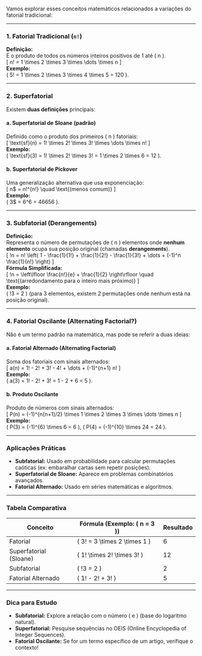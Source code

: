Vamos explorar esses conceitos matemáticos relacionados a variações do fatorial tradicional:

---

### **1. Fatorial Tradicional (`n!`)**
**Definição:**  
É o produto de todos os números inteiros positivos de 1 até \( n \).  
\[
n! = 1 \times 2 \times 3 \times \dots \times n
\]  
**Exemplo:**  
\( 5! = 1 \times 2 \times 3 \times 4 \times 5 = 120 \).

---

### **2. Superfatorial**
Existem **duas definições** principais:

#### **a. Superfatorial de Sloane (padrão)**  
Definido como o produto dos primeiros \( n \) fatoriais:  
\[
\text{sf}(n) = 1! \times 2! \times 3! \times \dots \times n!
\]  
**Exemplo:**  
\( \text{sf}(3) = 1! \times 2! \times 3! = 1 \times 2 \times 6 = 12 \).

#### **b. Superfatorial de Pickover**  
Uma generalização alternativa que usa exponenciação:  
\[
n\$ = n!^{n!} \quad \text{(menos comum)}
\]  
**Exemplo:**  
\( 3\$ = 6^6 = 46656 \).

---

### **3. Subfatorial (Derangements)**
**Definição:**  
Representa o número de permutações de \( n \) elementos onde **nenhum elemento** ocupa sua posição original (chamadas **derangements**).  
\[
!n = n! \left( 1 - \frac{1}{1!} + \frac{1}{2!} - \frac{1}{3!} + \dots + (-1)^n \frac{1}{n!} \right)
\]  
**Fórmula Simplificada:**  
\[
!n = \left\lfloor \frac{n!}{e} + \frac{1}{2} \right\rfloor \quad \text{(arredondamento para o inteiro mais próximo)}
\]  
**Exemplo:**  
\( !3 = 2 \) (para 3 elementos, existem 2 permutações onde nenhum está na posição original).

---

### **4. Fatorial Oscilante (Alternating Factorial?)**  
Não é um termo padrão na matemática, mas pode se referir a duas ideias:

#### **a. Fatorial Alternado (Alternating Factorial)**  
Soma dos fatoriais com sinais alternados:  
\[
a(n) = 1! - 2! + 3! - 4! + \dots + (-1)^{n+1} n!
\]  
**Exemplo:**  
\( a(3) = 1! - 2! + 3! = 1 - 2 + 6 = 5 \).

#### **b. Produto Oscilante**  
Produto de números com sinais alternados:  
\[
P(n) = (-1)^{n(n+1)/2} \times 1 \times 2 \times 3 \times \dots \times n
\]  
**Exemplo:**  
\( P(3) = (-1)^{6} \times 6 = 6 \), \( P(4) = (-1)^{10} \times 24 = 24 \).

---

### **Aplicações Práticas**
- **Subfatorial:** Usado em probabilidade para calcular permutações caóticas (ex: embaralhar cartas sem repetir posições).  
- **Superfatorial de Sloane:** Aparece em problemas combinatórios avançados.  
- **Fatorial Alternado:** Usado em séries matemáticas e algoritmos.

---

### **Tabela Comparativa**
| Conceito          | Fórmula (Exemplo: \( n = 3 \)) | Resultado |
|--------------------|---------------------------------|-----------|
| Fatorial           | \( 3! = 3 \times 2 \times 1 \) | 6         |
| Superfatorial (Sloane) | \( 1! \times 2! \times 3! \) | 12        |
| Subfatorial        | \( !3 = 2 \)                   | 2         |
| Fatorial Alternado | \( 1! - 2! + 3! \)             | 5         |

---

### **Dica para Estudo**
- **Subfatorial:** Explore a relação com o número \( e \) (base do logaritmo natural).  
- **Superfatorial:** Pesquise sequências no OEIS (Online Encyclopedia of Integer Sequences).  
- **Fatorial Oscilante:** Se for um termo específico de um artigo, verifique o contexto!

